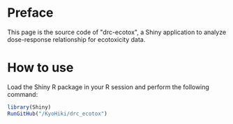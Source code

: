 # Preface
This page is the source code of "drc-ecotox", a Shiny application to analyze dose-response relationship for ecotoxicity data.  

# How to use
Load the Shiny R package in your R session and perform the following command:
```r
library(Shiny)
RunGitHub("/KyoHiki/drc_ecotox")
```
